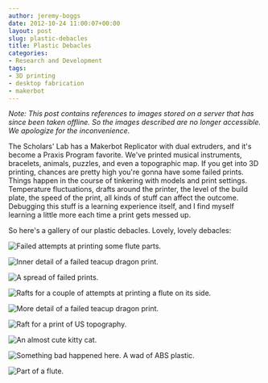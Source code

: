 ```yaml
---
author: jeremy-boggs
date: 2012-10-24 11:00:07+00:00
layout: post
slug: plastic-debacles
title: Plastic Debacles
categories:
- Research and Development
tags:
- 3D printing
- desktop fabrication
- makerbot
---
```


*Note: This post contains references to images stored on a server that has since been taken offline. So the images described are no longer accessible. We apologize for the inconvenience.*

The Scholars' Lab has a Makerbot Replicator with dual extruders, and it's become a Praxis Program favorite. We've printed musical instruments, bracelets, animals, puzzles, and even a topographic map. If you get into 3D printing, chances are pretty high you're gonna have some failed prints. Things happen in the course of tinkering with models and print settings. Temperature fluctuations, drafts around the printer, the level of the build plate, the speed of the print, all kinds of stuff can affect the outcome. Debugging this stuff is a learning experience itself, and I find myself learning a little more each time a print gets messed up.

So here's a gallery of our plastic debacles. Lovely, lovely debacles:

![Failed attempts at printing some flute parts.](https://static.scholarslab.org/wp-content/uploads/2012/10/IMG_3184.jpg)

![Inner detail of a failed teacup dragon print.](https://static.scholarslab.org/wp-content/uploads/2012/10/IMG_3183.jpg)

![A spread of failed prints.](https://static.scholarslab.org/wp-content/uploads/2012/10/IMG_3179.jpg)

![Rafts for a couple of attempts at printing a flute on its side.](https://static.scholarslab.org/wp-content/uploads/2012/10/IMG_3175.jpg)

![More detail of a failed teacup dragon print.](https://static.scholarslab.org/wp-content/uploads/2012/10/IMG_3173.jpg)

![Raft for a print of US topography.](https://static.scholarslab.org/wp-content/uploads/2012/10/IMG_3172.jpg)

![An almost cute kitty cat.](https://static.scholarslab.org/wp-content/uploads/2012/10/IMG_3170.jpg)

![Something bad happened here. A wad of ABS plastic.](https://static.scholarslab.org/wp-content/uploads/2012/10/IMG_3169.jpg)

![Part of a flute.](https://static.scholarslab.org/wp-content/uploads/2012/10/IMG_3168.jpg)

